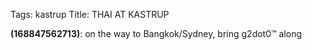 Tags: kastrup
Title: THAI AT KASTRUP
  
**(168847562713)**: on the way to Bangkok/Sydney, bring g2dot0™ along